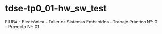 # tdse-tp0_01-hw_sw_test
FIUBA - Electrónica - Taller de Sistemas Embebidos - Trabajo Práctico N°: 0 - Proyecto N°: 01
